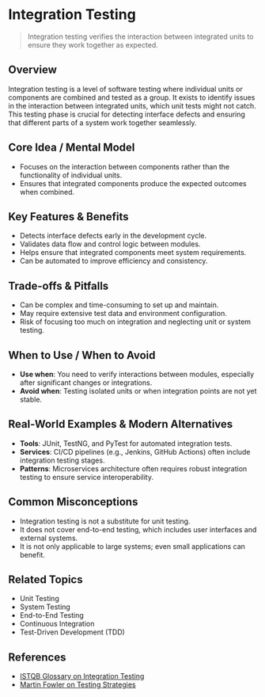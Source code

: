 # Integration Testing

> Integration testing verifies the interaction between integrated units to ensure they work together as expected.

## Overview
Integration testing is a level of software testing where individual units or components are combined and tested as a group. It exists to identify issues in the interaction between integrated units, which unit tests might not catch. This testing phase is crucial for detecting interface defects and ensuring that different parts of a system work together seamlessly.

## Core Idea / Mental Model
- Focuses on the interaction between components rather than the functionality of individual units.
- Ensures that integrated components produce the expected outcomes when combined.

## Key Features & Benefits
- Detects interface defects early in the development cycle.
- Validates data flow and control logic between modules.
- Helps ensure that integrated components meet system requirements.
- Can be automated to improve efficiency and consistency.

## Trade-offs & Pitfalls
- Can be complex and time-consuming to set up and maintain.
- May require extensive test data and environment configuration.
- Risk of focusing too much on integration and neglecting unit or system testing.

## When to Use / When to Avoid
- **Use when**: You need to verify interactions between modules, especially after significant changes or integrations.
- **Avoid when**: Testing isolated units or when integration points are not yet stable.

## Real-World Examples & Modern Alternatives
- **Tools**: JUnit, TestNG, and PyTest for automated integration tests.
- **Services**: CI/CD pipelines (e.g., Jenkins, GitHub Actions) often include integration testing stages.
- **Patterns**: Microservices architecture often requires robust integration testing to ensure service interoperability.

## Common Misconceptions
- Integration testing is not a substitute for unit testing.
- It does not cover end-to-end testing, which includes user interfaces and external systems.
- It is not only applicable to large systems; even small applications can benefit.

## Related Topics
- Unit Testing
- System Testing
- End-to-End Testing
- Continuous Integration
- Test-Driven Development (TDD)

## References
- [ISTQB Glossary on Integration Testing](https://www.istqb.org/downloads/send/20-istqb-glossary/207-glossary-all-terms.html)
- [Martin Fowler on Testing Strategies](https://martinfowler.com/articles/practical-test-pyramid.html)